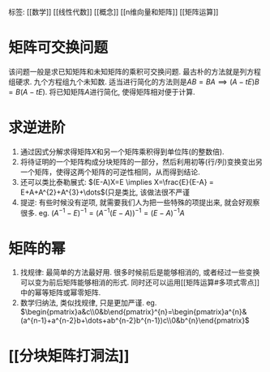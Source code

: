 标签: [[数学]] [[线性代数]] [[概念]] [[n维向量和矩阵]] [[矩阵运算]]

# 矩阵可交换问题

该问题一般是求已知矩阵和未知矩阵的乘积可交换问题. 最古朴的方法就是列方程组硬求. 九个方程组九个未知数. 适当进行简化的方法则是$AB=BA \implies (A-tE)B=B(A-tE)$. 将已知矩阵$A$进行简化, 使得矩阵相对便于计算. 

# 求逆进阶

1. 通过因式分解求得矩阵$X$和另一个矩阵乘积得到单位阵(的整数倍). 
2. 将待证明的一个矩阵构成分块矩阵的一部分，然后利用初等(行/列)变换变出另一个矩阵，使得这两个矩阵的可逆性相同，从而得到结论.
3. 还可以类比泰勒展式: $(E-A)X=E \implies X=\frac{E}{E-A} = E+A+A^{2}+A^{3}+\dots$(只是类比, 该做法很不严谨
4. 提逆: 有些时候没有逆项, 就需要我们人为把一些特殊的项提出来, 就会好观察很多. eg. $(A^{-1}-E)^{-1} = (A^{-1}(E-A))^{-1} = (E-A)^{-1}A$

# 矩阵的幂

1. 找规律: 最简单的方法最好用. 很多时候前后是能够相消的, 或者经过一些变换可以变为前后矩阵能够相消的形式. 同时还可以运用[[矩阵运算#多项式零点]]中的幂等矩阵或幂零矩阵. 
2. 数学归纳法, 类似找规律, 只是更加严谨. eg. $\begin{pmatrix}a&c\\0&b\end{pmatrix}^{n}=\begin{pmatrix}a^{n}&(a^{n-1}+a^{n-2}b+\dots+ab^{n-2}b^{n-1})c\\0&b^{n}\end{pmatrix}$

# [[分块矩阵打洞法]]